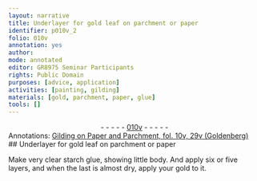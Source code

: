 ```yaml
---
layout: narrative
title: Underlayer for gold leaf on parchment or paper
identifier: p010v_2
folio: 010v
annotation: yes
author:
mode: annotated
editor: GR8975 Seminar Participants
rights: Public Domain
purposes: [advice, application]
activities: [painting, gilding]
materials: [gold, parchment, paper, glue]
tools: []
---
```


 <div class="folio" align="center">- - - - - <a href="http://gallica.bnf.fr/ark:/12148/btv1b10500001g/f26.image" target="_blank">010v</a> - - - - - </div> <div class="annotation" align="left">Annotations:
<a href="https://drive.google.com/drive/folders/0BwJi-u8sfkVDaHRZY1RlRVlvUHc" target="_blank">Gilding on Paper and Parchment, fol. 10v, 29v (Goldenberg)</a>
 </div> 
## Underlayer for <span class="material_format"><span class="material">gold</span> leaf</span> on <span class="material">parchment</span> or <span class="material">paper</span>

 
 <span class="activity"></span> <span class="activity"></span>  Make <span class="material_format">very clear starch <span class="material">glue</span></span>, showing little body. And apply six or five layers, and when the last is almost dry, apply your <span class="material">gold</span> to it. 
 